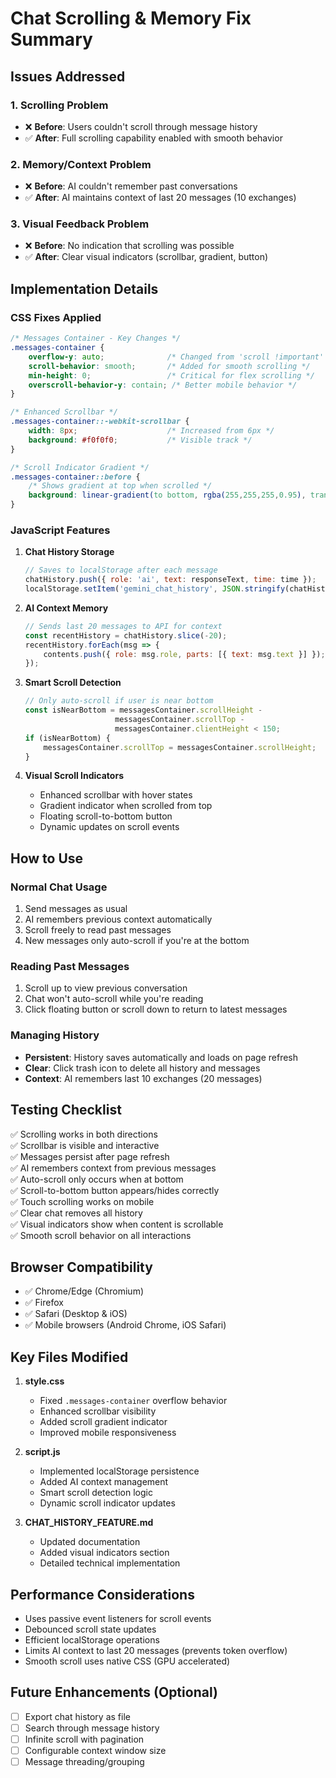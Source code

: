 # Chat Scrolling & Memory Fix Summary

## Issues Addressed

### 1. **Scrolling Problem**
- ❌ **Before**: Users couldn't scroll through message history
- ✅ **After**: Full scrolling capability enabled with smooth behavior

### 2. **Memory/Context Problem**
- ❌ **Before**: AI couldn't remember past conversations
- ✅ **After**: AI maintains context of last 20 messages (10 exchanges)

### 3. **Visual Feedback Problem**
- ❌ **Before**: No indication that scrolling was possible
- ✅ **After**: Clear visual indicators (scrollbar, gradient, button)

## Implementation Details

### CSS Fixes Applied

```css
/* Messages Container - Key Changes */
.messages-container {
    overflow-y: auto;              /* Changed from 'scroll !important' */
    scroll-behavior: smooth;       /* Added for smooth scrolling */
    min-height: 0;                 /* Critical for flex scrolling */
    overscroll-behavior-y: contain; /* Better mobile behavior */
}

/* Enhanced Scrollbar */
.messages-container::-webkit-scrollbar {
    width: 8px;                    /* Increased from 6px */
    background: #f0f0f0;           /* Visible track */
}

/* Scroll Indicator Gradient */
.messages-container::before {
    /* Shows gradient at top when scrolled */
    background: linear-gradient(to bottom, rgba(255,255,255,0.95), transparent);
}
```

### JavaScript Features

1. **Chat History Storage**
   ```javascript
   // Saves to localStorage after each message
   chatHistory.push({ role: 'ai', text: responseText, time: time });
   localStorage.setItem('gemini_chat_history', JSON.stringify(chatHistory));
   ```

2. **AI Context Memory**
   ```javascript
   // Sends last 20 messages to API for context
   const recentHistory = chatHistory.slice(-20);
   recentHistory.forEach(msg => {
       contents.push({ role: msg.role, parts: [{ text: msg.text }] });
   });
   ```

3. **Smart Scroll Detection**
   ```javascript
   // Only auto-scroll if user is near bottom
   const isNearBottom = messagesContainer.scrollHeight - 
                       messagesContainer.scrollTop - 
                       messagesContainer.clientHeight < 150;
   if (isNearBottom) {
       messagesContainer.scrollTop = messagesContainer.scrollHeight;
   }
   ```

4. **Visual Scroll Indicators**
   - Enhanced scrollbar with hover states
   - Gradient indicator when scrolled from top
   - Floating scroll-to-bottom button
   - Dynamic updates on scroll events

## How to Use

### Normal Chat Usage
1. Send messages as usual
2. AI remembers previous context automatically
3. Scroll freely to read past messages
4. New messages only auto-scroll if you're at the bottom

### Reading Past Messages
1. Scroll up to view previous conversation
2. Chat won't auto-scroll while you're reading
3. Click floating button or scroll down to return to latest messages

### Managing History
- **Persistent**: History saves automatically and loads on page refresh
- **Clear**: Click trash icon to delete all history and messages
- **Context**: AI remembers last 10 exchanges (20 messages)

## Testing Checklist

✅ Scrolling works in both directions  
✅ Scrollbar is visible and interactive  
✅ Messages persist after page refresh  
✅ AI remembers context from previous messages  
✅ Auto-scroll only occurs when at bottom  
✅ Scroll-to-bottom button appears/hides correctly  
✅ Touch scrolling works on mobile  
✅ Clear chat removes all history  
✅ Visual indicators show when content is scrollable  
✅ Smooth scroll behavior on all interactions  

## Browser Compatibility

- ✅ Chrome/Edge (Chromium)
- ✅ Firefox
- ✅ Safari (Desktop & iOS)
- ✅ Mobile browsers (Android Chrome, iOS Safari)

## Key Files Modified

1. **style.css**
   - Fixed `.messages-container` overflow behavior
   - Enhanced scrollbar visibility
   - Added scroll gradient indicator
   - Improved mobile responsiveness

2. **script.js**
   - Implemented localStorage persistence
   - Added AI context management
   - Smart scroll detection logic
   - Dynamic scroll indicator updates

3. **CHAT_HISTORY_FEATURE.md**
   - Updated documentation
   - Added visual indicators section
   - Detailed technical implementation

## Performance Considerations

- Uses passive event listeners for scroll events
- Debounced scroll state updates
- Efficient localStorage operations
- Limits AI context to last 20 messages (prevents token overflow)
- Smooth scroll uses native CSS (GPU accelerated)

## Future Enhancements (Optional)

- [ ] Export chat history as file
- [ ] Search through message history
- [ ] Infinite scroll with pagination
- [ ] Configurable context window size
- [ ] Message threading/grouping
